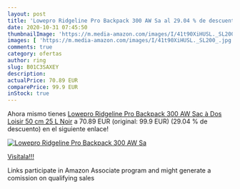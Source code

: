 ```yaml
---
layout: post
title: 'Lowepro Ridgeline Pro Backpack 300 AW Sa al 29.04 % de descuento'
date: 2020-10-31 07:45:50
thumbnailImage: 'https://m.media-amazon.com/images/I/41t90XiHUSL._SL200_.jpg'
images: [ 'https://m.media-amazon.com/images/I/41t90XiHUSL._SL200_.jpg' ]
comments: true
category: ofertas
author: ring
slug: B01C3SAXEY
description:
actualPrice: 70.89 EUR
comparePrice: 99.9 EUR
inStock: true
---
```


Ahora mismo tienes [Lowepro Ridgeline Pro Backpack 300 AW Sac à Dos Loisir  50 cm  25 L  Noir](https://www.amazon.fr/dp/B01C3SAXEY/?tag=tolees0d-21) a 70.89 EUR (original: 99.9 EUR) (29.04 %  de descuento) en el siguiente enlace!

[![Lowepro Ridgeline Pro Backpack 300 AW Sa](https://m.media-amazon.com/images/I/41t90XiHUSL._SL200_.jpg)](https://www.amazon.fr/dp/B01C3SAXEY/?tag=tolees0d-21)

[Visítala!!!](https://www.amazon.fr/dp/B01C3SAXEY/?tag=tolees0d-21)

Links participate in Amazon Associate program and might generate a comission on qualifying sales
